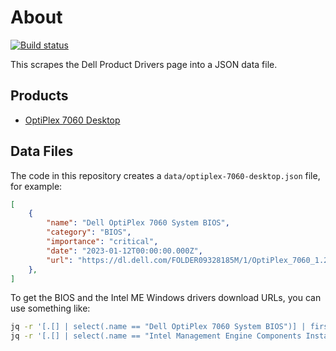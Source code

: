 # About

[![Build status](https://github.com/rgl/dell-drivers-scraper/workflows/build/badge.svg)](https://github.com/rgl/dell-drivers-scraper/actions?query=workflow%3Abuild)

This scrapes the Dell Product Drivers page into a JSON data file.

## Products

* [OptiPlex 7060 Desktop](https://www.dell.com/support/home/en-us/product-support/product/optiplex-7060-desktop/drivers)

## Data Files

The code in this repository creates a `data/optiplex-7060-desktop.json` file, for example:

```json
[
    {
        "name": "Dell OptiPlex 7060 System BIOS",
        "category": "BIOS",
        "importance": "critical",
        "date": "2023-01-12T00:00:00.000Z",
        "url": "https://dl.dell.com/FOLDER09328185M/1/OptiPlex_7060_1.24.0.exe"
    },
]
```

To get the BIOS and the Intel ME Windows drivers download URLs, you can use something like:

```bash
jq -r '[.[] | select(.name == "Dell OptiPlex 7060 System BIOS")] | first' data/optiplex-7060-desktop.json
jq -r '[.[] | select(.name == "Intel Management Engine Components Installer")] | first' data/optiplex-7060-desktop.json
```
